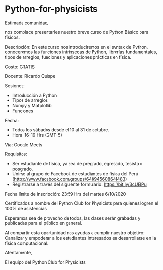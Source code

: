 # Python-for-physicists
Estimada comunidad,

nos complace presentarles nuestro breve curso de Python Básico para físicos.

Descripción: En este curso nos introduciremos en el syntax de Python, conoceremos las funciones intrínsecas de Python, librerías fundamentales, tipos de arreglos, funciones y aplicaciones prácticas en física. 

Costo: GRATIS

Docente: Ricardo Quispe

Sesiones:
- Introducción a Python
- Tipos de arreglos
- Numpy y Matplotlib
- Funciones

Fecha:  
- Todos los sábados desde el 10 al 31 de octubre. 
- Hora: 16-19 Hrs (GMT-5)

Vía: Google Meets 

Requisitos:
- Ser estudiante de física, ya sea de pregrado, egresado, tesista o posgrado.
- Unirse al grupo de Facebook de estudiantes de física del Perú (https://www.facebook.com/groups/648945608641483)
- Registrarse a través del siguiente formulario: https://bit.ly/3cUEIPu

Fecha límite de inscripción: 23:59 Hrs del martes 6/10/2020

Certificados a nombre del Python Club for Physicists para quienes logren el 100% de asistencias.

Esperamos sea de provecho de todos,  las clases serán grabadas y publicadas para el público en general. 

Al compartir esta oportunidad nos ayudas a cumplir nuestro objetivo: Canalizar y empoderar a los estudiantes interesados en desarrollarse en la física computacional.

Atentamente, 

El equipo del Python Club for Physicists 
